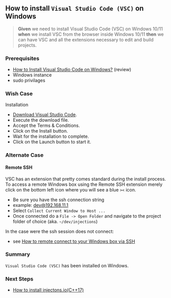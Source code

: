 ## How to install `Visual Studio Code (VSC)` on Windows
> **Given** we need to install Visual Studio Code (VSC) on Windows 10/11 **when** we install VSC from the browser inside Windows 10/11 **then** we can have VSC and all the extensions necessary to edit and build projects.

### Prerequisites
- [How to Install Visual Studio Code on Windows?](https://www.geeksforgeeks.org/how-to-install-visual-studio-code-on-windows/) (review)
- Windows instance
- sudo privilages 

### Wish Case
Installation

- [Download Visual Studio Code](https://code.visualstudio.com/download).
- Execute the download file.
- Accept the Terms & Conditions.
- Click on the Install button.
- Wait for the installation to complete.
- Click on the Launch button to start it.

### Alternate Case
#### Remote SSH
VSC has an extension that pretty comes standard during the install process. To access a remote Windows box using the Remote SSH extension merely click on the bottom left icon where you will see a blue `><` icon. 

- Be sure you have the ssh connection string
- example: dev@192.168.11.1
- Select `Collect Current Window to Host ...`
- Once connected do a `File -> Open Folder` and navigate to the project folder of choice (aka. `~/dev/injections`)

In the case were the ssh session does not connect:
- see [How to remote connect to your Windows box via SSH](https://github.com/perriera/for_interfaces/blob/main/ssh/REMOTE_SSH.md)

### Summary
`Visual Studio Code (VSC)` has been installed on Windows.

### Next Steps

- [How to install injectons.io(C++17)](https://github.com/perriera/injections)



